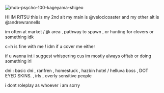 ![mob-psycho-100-kageyama-shigeo](https://github.com/spoonedritsu/spoonedritsu/assets/171537461/9df762b6-7847-4862-b42b-e74914bc4048)

HI IM RITSU this is my 2nd alt my main is @velocicoaster and my other alt is @andrewrannells

im often at market / jjk area , pathway to spawn , or hunting for clovers or something idk

c+h is fine with me ! idm if u cover me either

if u wanna int i suggest whispering cus im mostly always offtab or doing something irl

dni : basic dni , ranfren , homestuck , hazbin hotel / helluva boss , DOT EYED SKINS. , irls , overly sensitive people

i dont roleplay as whoever i am sorry
